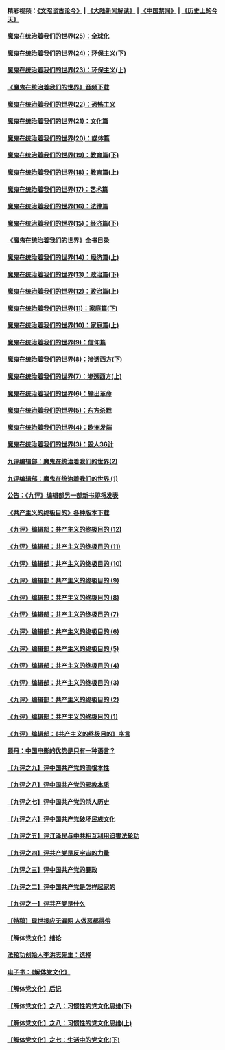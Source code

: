 #### 精彩视频：[《文昭谈古论今》](https://github.com/gfw-breaker/wenzhao/blob/master/README.md?t=11292131) | [《大陆新闻解读》](https://github.com/gfw-breaker/ntdtv-comedy/blob/master/README.md?t=11292131) | [《中国禁闻》](https://github.com/gfw-breaker/ntdtv-news/blob/master/README.md?t=11292131) | [《历史上的今天》](https://github.com/gfw-breaker/today-in-history/blob/master/README.md?t=11292131) 

#### [魔鬼在统治着我们的世界(25)：全球化](../pages/nsc422/n10788205.md?t=11292131) 

#### [魔鬼在统治着我们的世界(24)：环保主义(下)](../pages/nsc422/n10695307.md?t=11292131) 

#### [魔鬼在统治着我们的世界(23)：环保主义(上)](../pages/nsc422/n10688613.md?t=11292131) 

#### [《魔鬼在统治着我们的世界》音频下载](../pages/nsc422/n10635553.md?t=11292131) 

#### [魔鬼在统治着我们的世界(22)：恐怖主义](../pages/nsc422/n10614727.md?t=11292131) 

#### [魔鬼在统治着我们的世界(21)：文化篇](../pages/nsc422/n10597706.md?t=11292131) 

#### [魔鬼在统治着我们的世界(20)：媒体篇](../pages/nsc422/n10586579.md?t=11292131) 

#### [魔鬼在统治着我们的世界(19)：教育篇(下)](../pages/nsc422/n10564808.md?t=11292131) 

#### [魔鬼在统治着我们的世界(18)：教育篇(上)](../pages/nsc422/n10526970.md?t=11292131) 

#### [魔鬼在统治着我们的世界(17)：艺术篇](../pages/nsc422/n10499093.md?t=11292131) 

#### [魔鬼在统治着我们的世界(16)：法律篇](../pages/nsc422/n10485969.md?t=11292131) 

#### [魔鬼在统治着我们的世界(15)：经济篇(下)](../pages/nsc422/n10469975.md?t=11292131) 

#### [《魔鬼在统治着我们的世界》全书目录](../pages/nsc422/n10464261.md?t=11292131) 

#### [魔鬼在统治着我们的世界(14)：经济篇(上)](../pages/nsc422/n10457370.md?t=11292131) 

#### [魔鬼在统治着我们的世界(13)：政治篇(下)](../pages/nsc422/n10448270.md?t=11292131) 

#### [魔鬼在统治着我们的世界(12)：政治篇(上)](../pages/nsc422/n10444576.md?t=11292131) 

#### [魔鬼在统治着我们的世界(11)：家庭篇(下)](../pages/nsc422/n10440961.md?t=11292131) 

#### [魔鬼在统治着我们的世界(10)：家庭篇(上)](../pages/nsc422/n10435448.md?t=11292131) 

#### [魔鬼在统治着我们的世界(9)：信仰篇](../pages/nsc422/n10432159.md?t=11292131) 

#### [魔鬼在统治着我们的世界(8)：渗透西方(下)](../pages/nsc422/n10429603.md?t=11292131) 

#### [魔鬼在统治着我们的世界(7)：渗透西方(上)](../pages/nsc422/n10426013.md?t=11292131) 

#### [魔鬼在统治着我们的世界(6)：输出革命](../pages/nsc422/n10421536.md?t=11292131) 

#### [魔鬼在统治着我们的世界(5)：东方杀戮](../pages/nsc422/n10417707.md?t=11292131) 

#### [魔鬼在统治着我们的世界(4)：欧洲发端](../pages/nsc422/n10414890.md?t=11292131) 

#### [魔鬼在统治着我们的世界(3)：毁人36计](../pages/nsc422/n10411583.md?t=11292131) 

#### [九评编辑部：魔鬼在统治着我们的世界(2)](../pages/nsc422/n10410036.md?t=11292131) 

#### [九评编辑部：魔鬼在统治着我们的世界 (1)](../pages/nsc422/n10406825.md?t=11292131) 

#### [公告：《九评》编辑部另一部新书即将发表](../pages/nsc422/n10405104.md?t=11292131) 

#### [《共产主义的终极目的》各种版本下载](../pages/nsc422/n10022138.md?t=11292131) 

#### [《九评》编辑部：共产主义的终极目的 (12)](../pages/nsc422/n9933272.md?t=11292131) 

#### [《九评》编辑部：共产主义的终极目的 (11)](../pages/nsc422/n9924973.md?t=11292131) 

#### [《九评》编辑部：共产主义的终极目的 (10)](../pages/nsc422/n9920883.md?t=11292131) 

#### [《九评》编辑部：共产主义的终极目的 (9)](../pages/nsc422/n9916363.md?t=11292131) 

#### [《九评》编辑部：共产主义的终极目的 (8)](../pages/nsc422/n9912488.md?t=11292131) 

#### [《九评》编辑部：共产主义的终极目的 (7)](../pages/nsc422/n9901176.md?t=11292131) 

#### [《九评》编辑部：共产主义的终极目的 (6)](../pages/nsc422/n9899359.md?t=11292131) 

#### [《九评》编辑部：共产主义的终极目的 (5)](../pages/nsc422/n9893174.md?t=11292131) 

#### [《九评》编辑部：共产主义的终极目的 (4)](../pages/nsc422/n9891246.md?t=11292131) 

#### [《九评》编辑部：共产主义的终极目的 (3)](../pages/nsc422/n9879879.md?t=11292131) 

#### [《九评》编辑部：共产主义的终极目的 (2)](../pages/nsc422/n9876205.md?t=11292131) 

#### [《九评》编辑部：共产主义的终极目的 (1)](../pages/nsc422/n9865857.md?t=11292131) 

#### [《九评》编辑部：《共产主义的终极目的》序言](../pages/nsc422/n9862666.md?t=11292131) 

#### [颜丹：中国电影的优势是只有一种语言？](../pages/nsc422/n9583062.md?t=11292131) 

#### [【九评之九】评中国共产党的流氓本性](../pages/nsc422/n737542.md?t=11292131) 

#### [【九评之八】评中国共产党的邪教本质](../pages/nsc422/n735942.md?t=11292131) 

#### [【九评之七】评中国共产党的杀人历史](../pages/nsc422/n733806.md?t=11292131) 

#### [【九评之六】评中国共产党破坏民族文化](../pages/nsc422/n731667.md?t=11292131) 

#### [【九评之五】评江泽民与中共相互利用迫害法轮功](../pages/nsc422/n730058.md?t=11292131) 

#### [【九评之四】评共产党是反宇宙的力量](../pages/nsc422/n727814.md?t=11292131) 

#### [【九评之三】评中国共产党的暴政](../pages/nsc422/n725597.md?t=11292131) 

#### [【九评之二】评中国共产党是怎样起家的](../pages/nsc422/n723946.md?t=11292131) 

#### [【九评之一】评共产党是什么](../pages/nsc422/n722529.md?t=11292131) 

#### [【特稿】现世报应无漏网 人做恶都得偿](../pages/nsc422/n4215167.md?t=11292131) 

#### [【解体党文化】绪论](../pages/nsc422/n1449356.md?t=11292131) 

#### [法轮功创始人李洪志先生：选择](../pages/nsc422/n3580738.md?t=11292131) 

#### [电子书：《解体党文化》](../pages/nsc422/n1573484.md?t=11292131) 

#### [【解体党文化】后记](../pages/nsc422/n1531999.md?t=11292131) 

#### [【解体党文化】之八：习惯性的党文化思维(下)](../pages/nsc422/n1526477.md?t=11292131) 

#### [【解体党文化】之八：习惯性的党文化思维(上)](../pages/nsc422/n1520631.md?t=11292131) 

#### [【解体党文化】之七：生活中的党文化(下)](../pages/nsc422/n1513446.md?t=11292131) 

